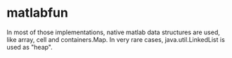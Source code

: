 # matlabfun
In most of those implementations, native matlab data structures are used, like array, cell and containers.Map.
In very rare cases, java.util.LinkedList is used as "heap".
